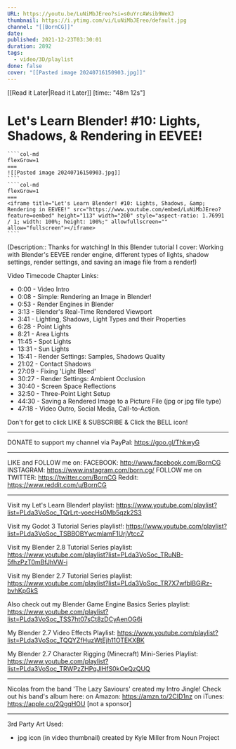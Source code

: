```yaml
---
URL: https://youtu.be/LuNiMbJEreo?si=s0uYrcAWsib9WeXJ
thumbnail: https://i.ytimg.com/vi/LuNiMbJEreo/default.jpg
channel: "[[BornCG]]"
date: 
published: 2021-12-23T03:30:01
duration: 2892
tags:
  - video/3D/playlist
done: false
cover: "[[Pasted image 20240716150903.jpg]]"
---
```

[[Read it Later|Read it Later]] [time:: "48m 12s"]
# Let's Learn Blender! #10: Lights, Shadows, & Rendering in EEVEE!
`````col
````col-md
flexGrow=1
===
![[Pasted image 20240716150903.jpg]]
````
````col-md
flexGrow=1
===
<iframe title="Let's Learn Blender! #10: Lights, Shadows, &amp; Rendering in EEVEE!" src="https://www.youtube.com/embed/LuNiMbJEreo?feature=oembed" height="113" width="200" style="aspect-ratio: 1.76991 / 1; width: 100%; height: 100%;" allowfullscreen="" allow="fullscreen"></iframe>
````
`````
(Description:: Thanks for watching! In this Blender tutorial I cover: Working with Blender's EEVEE render engine, different types of lights, shadow settings, render settings, and saving an image file from a render!)

Video Timecode Chapter Links:
- 0:00 - Video Intro
- 0:08 - Simple: Rendering an Image in Blender!
- 0:53 - Render Engines in Blender
- 3:13 - Blender's Real-Time Rendered Viewport
- 3:41 - Lighting, Shadows, Light Types and their Properties
- 6:28 - Point Lights
- 8:21 - Area Lights
- 11:45 - Spot Lights
- 13:31 - Sun Lights
- 15:41 - Render Settings: Samples, Shadows Quality
- 21:02 - Contact Shadows
- 27:09 - Fixing 'Light Bleed'
- 30:27 - Render Settings: Ambient Occlusion
- 30:40 - Screen Space Reflections
- 32:50 - Three-Point Light Setup
- 44:30 - Saving a Rendered Image to a Picture File (jpg or jpg file type)
- 47:18 - Video Outro, Social Media, Call-to-Action.

Don't for get to click LIKE & SUBSCRIBE & Click the BELL icon!
*****************
DONATE to support my channel via PayPal: https://goo.gl/ThkwyG
****************
LIKE and FOLLOW me on:
FACEBOOK: http://www.facebook.com/BornCG
INSTAGRAM: https://www.instagram.com/born.cg/
FOLLOW me on TWITTER: https://twitter.com/BornCG
Reddit: https://www.reddit.com/u/BornCG
**********************************
Visit my Let's Learn Blender! playlist:
https://www.youtube.com/playlist?list=PLda3VoSoc_TQrLrt-voecHs0Mb5qzk2S3

Visit my Godot 3 Tutorial Series playlist!:
https://www.youtube.com/playlist?list=PLda3VoSoc_TSBBOBYwcmlamF1UrjVtccZ

Visit my Blender 2.8 Tutorial Series playlist:
https://www.youtube.com/playlist?list=PLda3VoSoc_TRuNB-5fhzPzT0mBfJhVW-i 

Visit my Blender 2.7 Tutorial Series playlist:
https://www.youtube.com/playlist?list=PLda3VoSoc_TR7X7wfblBGiRz-bvhKpGkS

Also check out my Blender Game Engine Basics Series playlist: 
https://www.youtube.com/playlist?list=PLda3VoSoc_TSS7ht07sCt8zDCyAenOG6i

My Blender 2.7 Video Effects Playlist:
https://www.youtube.com/playlist?list=PLda3VoSoc_TQQYZfHuzWtEjh11OTEKXBK

My Blender 2.7 Character Rigging (Minecraft) Mini-Series Playlist:  https://www.youtube.com/playlist?list=PLda3VoSoc_TRWPzZHPqJlHfS0kOeQzQUQ

****************
Nicolas from the band 'The Lazy Saviours' created my Intro Jingle! Check out his band's album here:
on Amazon: https://amzn.to/2CID1nz
on iTunes: https://apple.co/2QgqHOU
[not a sponsor]
****************
3rd Party Art Used:
- jpg icon (in video thumbnail) created by Kyle Miller from Noun Project
